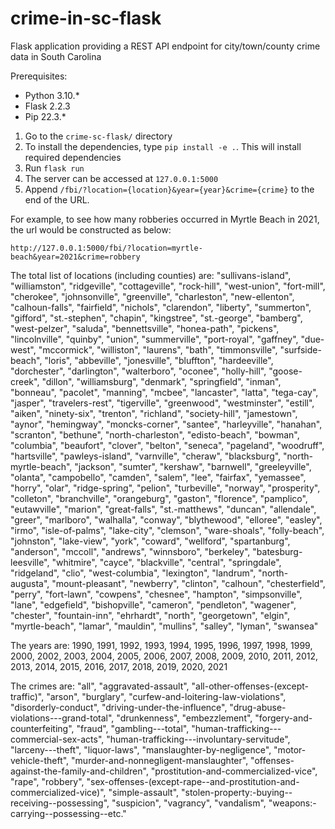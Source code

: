 # crime-in-sc-flask
Flask application providing a REST API endpoint for city/town/county crime data in South Carolina

Prerequisites:
  * Python 3.10.*
  * Flask 2.2.3
  * Pip 22.3.*
  
1) Go to the `crime-sc-flask/` directory
2) To install the dependencies, type `pip install -e .`. This will install required dependencies
3) Run `flask run`
4) The server can be accessed at `127.0.0.1:5000`
5) Append `/fbi/?location={location}&year={year}&crime={crime}` to the end of the URL. 

For example, to see how many robberies occurred in Myrtle Beach in 2021, the url would be constructed as below:

`http://127.0.0.1:5000/fbi/?location=myrtle-beach&year=2021&crime=robbery`

The total list of locations (including counties) are:
    "sullivans-island",
    "williamston",
    "ridgeville",
    "cottageville",
    "rock-hill",
    "west-union",
    "fort-mill",
    "cherokee",
    "johnsonville",
    "greenville",
    "charleston",
    "new-ellenton",
    "calhoun-falls",
    "fairfield",
    "nichols",
    "clarendon",
    "liberty",
    "summerton",
    "gifford",
    "st.-stephen",
    "chapin",
    "kingstree",
    "st.-george",
    "bamberg",
    "west-pelzer",
    "saluda",
    "bennettsville",
    "honea-path",
    "pickens",
    "lincolnville",
    "quinby",
    "union",
    "summerville",
    "port-royal",
    "gaffney",
    "due-west",
    "mccormick",
    "williston",
    "laurens",
    "bath",
    "timmonsville",
    "surfside-beach",
    "loris",
    "abbeville",
    "jonesville",
    "bluffton",
    "hardeeville",
    "dorchester",
    "darlington",
    "walterboro",
    "oconee",
    "holly-hill",
    "goose-creek",
    "dillon",
    "williamsburg",
    "denmark",
    "springfield",
    "inman",
    "bonneau",
    "pacolet",
    "manning",
    "mcbee",
    "lancaster",
    "latta",
    "tega-cay",
    "jasper",
    "travelers-rest",
    "tigerville",
    "greenwood",
    "westminster",
    "estill",
    "aiken",
    "ninety-six",
    "trenton",
    "richland",
    "society-hill",
    "jamestown",
    "aynor",
    "hemingway",
    "moncks-corner",
    "santee",
    "harleyville",
    "hanahan",
    "scranton",
    "bethune",
    "north-charleston",
    "edisto-beach",
    "bowman",
    "columbia",
    "beaufort",
    "clover",
    "belton",
    "seneca",
    "pageland",
    "woodruff",
    "hartsville",
    "pawleys-island",
    "varnville",
    "cheraw",
    "blacksburg",
    "north-myrtle-beach",
    "jackson",
    "sumter",
    "kershaw",
    "barnwell",
    "greeleyville",
    "olanta",
    "campobello",
    "camden",
    "salem",
    "lee",
    "fairfax",
    "yemassee",
    "horry",
    "olar",
    "ridge-spring",
    "pelion",
    "turbeville",
    "norway",
    "prosperity",
    "colleton",
    "branchville",
    "orangeburg",
    "gaston",
    "florence",
    "pamplico",
    "eutawville",
    "marion",
    "great-falls",
    "st.-matthews",
    "duncan",
    "allendale",
    "greer",
    "marlboro",
    "walhalla",
    "conway",
    "blythewood",
    "elloree",
    "easley",
    "irmo",
    "isle-of-palms",
    "lake-city",
    "clemson",
    "ware-shoals",
    "folly-beach",
    "johnston",
    "lake-view",
    "york",
    "coward",
    "wellford",
    "spartanburg",
    "anderson",
    "mccoll",
    "andrews",
    "winnsboro",
    "berkeley",
    "batesburg-leesville",
    "whitmire",
    "cayce",
    "blackville",
    "central",
    "springdale",
    "ridgeland",
    "clio",
    "west-columbia",
    "lexington",
    "landrum",
    "north-augusta",
    "mount-pleasant",
    "newberry",
    "clinton",
    "calhoun",
    "chesterfield",
    "perry",
    "fort-lawn",
    "cowpens",
    "chesnee",
    "hampton",
    "simpsonville",
    "lane",
    "edgefield",
    "bishopville",
    "cameron",
    "pendleton",
    "wagener",
    "chester",
    "fountain-inn",
    "ehrhardt",
    "north",
    "georgetown",
    "elgin",
    "myrtle-beach",
    "lamar",
    "mauldin",
    "mullins",
    "salley",
    "lyman",
    "swansea"
    
The years are:
    1990,
    1991,
    1992,
    1993,
    1994,
    1995,
    1996,
    1997,
    1998,
    1999,
    2000,
    2002,
    2003,
    2004,
    2005,
    2006,
    2007,
    2008,
    2009,
    2010,
    2011,
    2012,
    2013,
    2014,
    2015,
    2016,
    2017,
    2018,
    2019,
    2020,
    2021
    
The crimes are:
    "all", 
    "aggravated-assault", 
    "all-other-offenses-(except-traffic)", 
    "arson", 
    "burglary", 
    "curfew-and-loitering-law-violations", 
    "disorderly-conduct", 
    "driving-under-the-influence", 
    "drug-abuse-violations---grand-total", 
    "drunkenness", 
    "embezzlement", 
    "forgery-and-counterfeiting", 
    "fraud", 
    "gambling---total", 
    "human-trafficking---commercial-sex-acts", 
    "human-trafficking---involuntary-servitude", 
    "larceny---theft", 
    "liquor-laws", 
    "manslaughter-by-negligence", 
    "motor-vehicle-theft", 
    "murder-and-nonnegligent-manslaughter", 
    "offenses-against-the-family-and-children", 
    "prostitution-and-commercialized-vice", 
    "rape", 
    "robbery", 
    "sex-offenses-(except-rape--and-prostitution-and-commercialized-vice)", 
    "simple-assault", 
    "stolen-property:-buying--receiving--possessing",
    "suspicion", 
    "vagrancy", 
    "vandalism", 
    "weapons:-carrying--possessing--etc."
